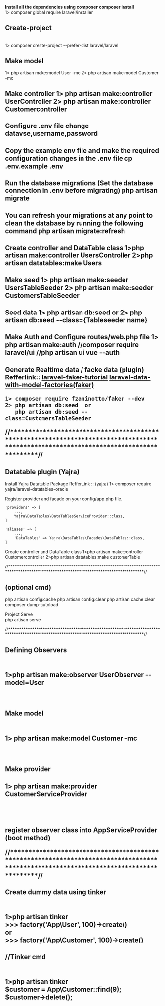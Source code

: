 
<p><strong>Install all the dependencies using composer</strong>
    <b>composer install</b><br/>
    1> composer global require laravel/installer</p>

<p><h2>Create-project</h2><br/>
	1> composer create-project --prefer-dist laravel/laravel <project_name></p> 

<p><h2>Make model</h2></p>
    1> php artisan make:model User -mc
    2> php artisan make:model Customer -mc

<p><h2>Make controller
	1> php artisan make:controller UserController
    2> php artisan make:controller Customercontroller

<p><h2>Configure .env file 
    change datavse,username,password

<p><h2>Copy the example env file and make the required configuration changes in the .env file
    cp .env.example .env

<p><h2>Run the database migrations (Set the database connection in .env before migrating)
    php artisan migrate

<p><h2>You can refresh your migrations at any point to clean the database by running the following command
    php artisan migrate:refresh

<p><h2>Create controller and DataTable class
    1>php artisan make:controller UsersController
    2>php artisan datatables:make Users
    
<p><h2>Make seed
    1> php artisan make:seeder UsersTableSeeder
    2> php artisan make:seeder CustomersTableSeeder

<p><h2>Seed data 
    1> php artisan db:seed 
                or
    2> php artisan db:seed --class={Tableseeder name}

<p><h2>Make Auth and Configure routes/web.php file 
    1> php artisan make:auth
    //composer require laravel/ui
    //php artisan ui vue --auth


<p><h2>Generate Realtime data / facke data (plugin)
    Refferlink:: <a href="https://kode-blog.io/laravel-5-faker-tutorial">laravel-faker-tutorial</a> 
                <a href="https://scotch.io/tutorials/generate-dummy-laravel-data-with-model-factories">laravel-data-with-model-factories(faker)</a>

	1> composer require fzaninotto/faker --dev
	2> php artisan db:seed	or 
       php artisan db:seed --class=CustomersTableSeeder

//**************************************************************************************************************************************//

<p><h2>Datatable plugin (Yajra)</h2>

Install Yajra Datatable Package
    RefferLink :: <a href="https://www.itsolutionstuff.com/post/laravel-58-datatables-tutorialexample.html ">(yajra)</a>
	1> composer require yajra/laravel-datatables-oracle

Register provider and facade on your config/app.php file.

    'providers' => [
        ...,
        Yajra\DataTables\DataTablesServiceProvider::class,
    ]

    'aliases' => [
        ...,
        'DataTables' => Yajra\DataTables\Facades\DataTables::class,
    ]

Create controller and DataTable class
    1>php artisan make:controller Customercontroller
    2>php artisan datatables:make customerTable


//**************************************************************************************************************************************//
<p><h2>(optional cmd)</h2>
    php artisan config:cache
    php artisan config:clear
    php artisan cache:clear
    composer dump-autoload

Project Serve <br/>
    php artisan serve<br/>

//**************************************************************************************************************************************//

<p><h2>Defining Observers<h2><br/>
    1>php artisan make:observer UserObserver --model=User</p><br/>

<p><h2>Make model<h2><br/>
    1> php artisan make:model Customer -mc</p><br/>

<p><h2>Make provider<h2>
    1> php artisan make:provider CustomerServiceProvider</p><br/><br/>

        
register observer class into AppServiceProvider (boot method)<br/>


//**************************************************************************************************************************************//
<p><h2>Create dummy data using tinker<h2><br/>
    1>php artisan tinker<br/>
    >>> factory('App\User', 100)->create()<br/>
        or<br/>
    >>> factory('App\Customer', 100)->create()<br/>

<p><h2>//Tinker cmd<h2><br/>
    1>php artisan tinker <br/>
    $customer = App\Customer::find(9);<br/>
    $customer->delete();<br/>